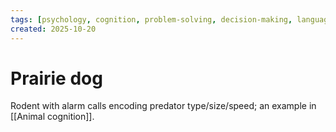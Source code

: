 ```yaml
---
tags: [psychology, cognition, problem-solving, decision-making, language, intelligence, testing, heuristics, bias]
created: 2025-10-20
---
```

# Prairie dog

Rodent with alarm calls encoding predator type/size/speed; an example in [[Animal cognition]].
